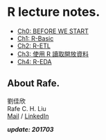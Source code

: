 # R lecture notes.

- [Ch0: BEFORE WE START](https://snexuz.github.io/201612_R/RBasic-0.html)
- [Ch1: R-Basic](https://snexuz.github.io/201612_R/RBasic-1.html)
- [Ch2: R-ETL](https://snexuz.github.io/201612_R/RBasic-2.html)
- [Ch3: 使用 R 讀取開放資料](https://snexuz.github.io/201612_R/RBasic-3.html)
- [Ch4: R-EDA](https://snexuz.github.io/201612_R/RBasic-4.html)

## About Rafe.

劉佳欣 <br>
Rafe C. H. Liu <br>
[Mail](snexuz@gmail.com) / [LinkedIn](https://www.linkedin.com/in/rafechliu)

***update: 201703***
